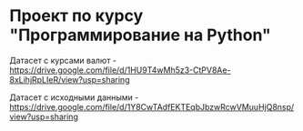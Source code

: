 # Проект по курсу "Программирование на Python"

Датасет с курсами валют - https://drive.google.com/file/d/1HU9T4wMh5z3-CtPV8Ae-8xLihjRpLIeR/view?usp=sharing

Датасет с исходными данными - https://drive.google.com/file/d/1Y8CwTAdfEKTEqbJbzwRcwVMuuHjQ8nsp/view?usp=sharing
